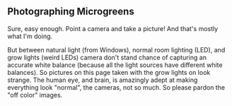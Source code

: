 ## Photographing Microgreens
Sure, easy enough. Point a camera and take a picture! And that's mostly what I'm doing.  

But between natural light (from Windows), normal room lighting (LED), and grow lights (weird LEDs) camera don't stand chance of capturing an accurate white balance (because all the light sources have different white balances).  So pictures on this page taken with the grow lights on look strange.  The human eye, and brain, is amazingly adept at making everything look "normal", the cameras, not so much.  So please pardon the "off color" images.

